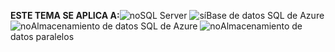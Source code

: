 <Token>**ESTE TEMA SE APLICA A:**![no](media/no.png)SQL Server ![sí](media/yes.png)Base de datos SQL de Azure ![no](media/no.png)Almacenamiento de datos SQL de Azure ![no](media/no.png)Almacenamiento de datos paralelos</Token>

